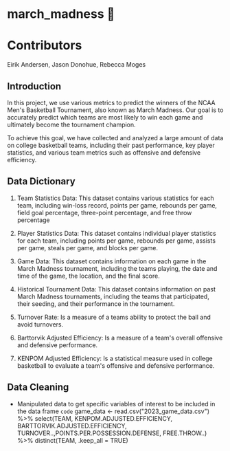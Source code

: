 # march_madness 🏀

# Contributors
Eirik Andersen, Jason Donohue, Rebecca Moges

## Introduction 

In this project, we use various metrics to predict the winners of the NCAA Men's Basketball Tournament, also known as March Madness. Our goal is to accurately predict which teams are most likely to win each game and ultimately become the tournament champion.

To achieve this goal, we have collected and analyzed a large amount of data on college basketball teams, including their past performance, key player statistics, and various team metrics such as offensive and defensive efficiency.

 ## Data Dictionary
 
1. Team Statistics Data: This dataset contains various statistics for each team, including win-loss record, points per game, rebounds per game, field goal percentage, three-point percentage, and free throw percentage
 
2. Player Statistics Data: This dataset contains individual player statistics for each team, including points per game, rebounds per game, assists per game, steals per game, and blocks per game.
 
3. Game Data: This dataset contains information on each game in the March Madness tournament, including the teams playing, the date and time of the game, the location, and the final score.
 
4. Historical Tournament Data: This dataset contains information on past March Madness tournaments, including the teams that participated, their seeding, and their performance in the tournament.
 
5. Turnover Rate: Is a measure of a teams ability to protect the ball and avoid turnovers. 
 
6. Barttorvik Adjusted Efficiency: Is a measure of a team's overall offensive and defensive performance. 

7. KENPOM Adjusted Efficiency: Is a statistical measure used in college basketball to evaluate a team's offensive and defensive performance. 
## Data Cleaning 
* Manipulated data to get specific variables of interest to be included in the data frame
`code` game_data <- read.csv("2023_game_data.csv") %>%
  select(TEAM, KENPOM.ADJUSTED.EFFICIENCY,
         BARTTORVIK.ADJUSTED.EFFICIENCY,
         TURNOVER..,POINTS.PER.POSSESSION.DEFENSE, FREE.THROW..) %>%
  distinct(TEAM, .keep_all = TRUE)

 
